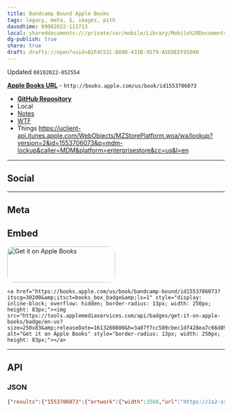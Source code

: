```yaml
---
title: Bandcamp Bound Apple Books
tags: legacy, meta, $, images, pith
davodtime: 09082022-113713
local: shareddocuments:///private/var/mobile/Library/Mobile%20Documents/iCloud~md~obsidian/Documents/OBSHIDDIAN/drafts/81F4C51C-B88D-431B-9579-A5EDEEF95040.md
dg-publish: true
share: true
draft: drafts://open?uuid=81F4C51C-B88D-431B-9579-A5EDEEF95040
---
```

Updated `08102022-052554`

[**Apple Books URL**](http://books.apple.com/us/book/id1553706073) - `http://books.apple.com/us/book/id1553706073`

- [**GitHub Repository**](https://github.com/extratone/bilge/issues/268)
- Local
- [Notes](drafts://open?uuid=65A088EB-4362-49FD-94B6-1E2E87237D3B)
- [WTF](https://davidblue.wtf/drafts/65A088EB-4362-49FD-94B6-1E2E87237D3B.html)
- Things
https://uclient-api.itunes.apple.com/WebObjects/MZStorePlatform.woa/wa/lookup?version=2&id=1553706073&p=mdm-lockup&caller=MDM&platform=enterprisestore&cc=us&l=en
---

## Social

---

## Meta

## Embed

<a href="https://books.apple.com/us/book/bandcamp-bound/id1553706073?itscg=30200&amp;itsct=books_box_badge&amp;ls=1" style="display: inline-block; overflow: hidden; border-radius: 13px; width: 250px; height: 83px;"><img src="https://tools.applemediaservices.com/api/badges/get-it-on-apple-books/badge/en-us?size=250x83&amp;releaseDate=1613260800&h=3a87f7cc589cbec1df428ea7c66d89fc" alt="Get it on Apple Books" style="border-radius: 13px; width: 250px; height: 83px;"></a>

```
<a href="https://books.apple.com/us/book/bandcamp-bound/id1553706073?itscg=30200&amp;itsct=books_box_badge&amp;ls=1" style="display: inline-block; overflow: hidden; border-radius: 13px; width: 250px; height: 83px;"><img src="https://tools.applemediaservices.com/api/badges/get-it-on-apple-books/badge/en-us?size=250x83&amp;releaseDate=1613260800&h=3a87f7cc589cbec1df428ea7c66d89fc" alt="Get it on Apple Books" style="border-radius: 13px; width: 250px; height: 83px;"></a>
```

---

## API

### JSON

```json
{"results":{"1553706073":{"artwork":{"width":3588,"url":"https://is2-ssl.mzstatic.com/image/thumb/Publication124/v4/b8/87/29/b88729ef-4948-17a5-e208-23b960db2b64/889b1df1-16fd-49fb-9501-6b4e0bbe3429_cover_image.jpg/{w}x{h}bb.{f}","height":5120,"textColor3":"95dcd6","textColor2":"ececb0","textColor4":"c9d0b4","hasAlpha":false,"textColor1":"abfbdb","bgColor":"3c5fc1","hasP3":false,"supportsLayeredImage":false},"artistName":"David Blue","url":"https://books.apple.com/us/book/bandcamp-bound/id1553706073","shortUrl":"https://books.apple.com/us/book/bandcamp-bound/id1553706073","ebookInfo":{"pageCount":52,"isiBook":false,"requiredIbooksVersion":"1.5","subtitle":"Streaming’s Secret Savior","attributes":[],"isForeignLanguage":false,"publisher":"Extratone Media","seller":"David Krusemark","languageDisplayString":"English (United States)"},"genreNames":["Music","Books","Arts \u0026 Entertainment","Art \u0026 Architecture","Professional \u0026 Technical","Engineering"],"nameSortValue":"Bandcamp Bound","id":"1553706073","bookSampleDownloadUrl":"https://buy.itunes.apple.com/WebObjects/MZFinance.woa/wa/getSampleDownload?cc=us\u0026id=1553706073\u0026pg=default\u0026pricingParameters=PLUS","releaseDate":"2021-02-14","userRating":{"value":0,"ratingCount":0},"contentRatingsBySystem":{"ebooksApple":{"name":"Explicit","value":1,"rank":1}},"name":"Bandcamp Bound","artistUrl":"https://books.apple.com/us/artist/david-blue/896734","nameRaw":"Bandcamp Bound","editorialArtwork":{},"kind":"epubBook","artistId":"896734","genres":[{"genreId":"10087","name":"Music","url":"https://itunes.apple.com/us/genre/id10087","mediaType":"11"},{"genreId":"38","name":"Books","url":"https://itunes.apple.com/us/genre/id38","mediaType":"11"},{"genreId":"9007","name":"Arts \u0026 Entertainment","url":"https://itunes.apple.com/us/genre/id9007","mediaType":"11"},{"genreId":"10002","name":"Art \u0026 Architecture","url":"https://itunes.apple.com/us/genre/id10002","mediaType":"11"},{"genreId":"9029","name":"Professional \u0026 Technical","url":"https://itunes.apple.com/us/genre/id9029","mediaType":"11"},{"genreId":"10137","name":"Engineering","url":"https://itunes.apple.com/us/genre/id10137","mediaType":"11"}],"description":{"standard":"An exploration of Bandcamp’s particular composition as a technology company with huge benefits per each of its users."},"offers":[{"actionText":{"short":"Get","medium":"Get","long":"Get Book","downloaded":"Downloaded","downloading":"Downloading"},"type":"get","priceFormatted":"$0.00","price":0.00,"buyParams":"productType=PUB\u0026price=0\u0026salableAdamId=1553706073\u0026pricingParameters=PLUS\u0026pg=default\u0026marketType=ENT","variant":"PLUS","assets":[{"flavor":"plusPublication","size":1777718}]}]}},"version":2,"isAuthenticated":false,"meta":{"storefront":{"id":"143441","cc":"US"},"language":{"tag":"en-us"}}}
```